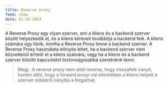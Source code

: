 ```yaml
---
title: Reverse proxy
feed: show
date: 01-03-2024
---
```


A Reverse Proxy egy olyan szerver, ami a kliens és a backend szerver között helyezkedik el, és a kliens kéréseit továbbítja a backend felé. A kliens számára úgy tűnik, mintha a Reverse Proxy lenne a backend szerver. A Reverse Proxy használata előnyös lehet, ha a backend szerver nem közvetlenül érhető el a kliens számára, vagy ha a kliens és a backend szerver közötti kapcsolatot biztonságosabbá szeretnénk tenni.

> Megj.: A reverse proxy nem attól reverse, hogy visszafelé irányít, hanem attól, hogy a forward proxy-val ellentétben a kliens helyett a szerver oldaláról irányítja a forgalmat.